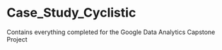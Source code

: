 # Case_Study_Cyclistic
Contains everything completed for the Google Data Analytics Capstone Project
